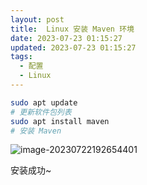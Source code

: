 ```yaml
---
layout: post
title:  Linux 安装 Maven 环境
date: 2023-07-23 01:15:27
updated: 2023-07-23 01:15:27
tags:
  - 配置
  - Linux
---
```


```bash
sudo apt update
# 更新软件包列表
sudo apt install maven
# 安装 Maven
```

![image-20230722192654401](https://pic.mewhz.com/blog/image-20230722192654401.png)

安装成功~